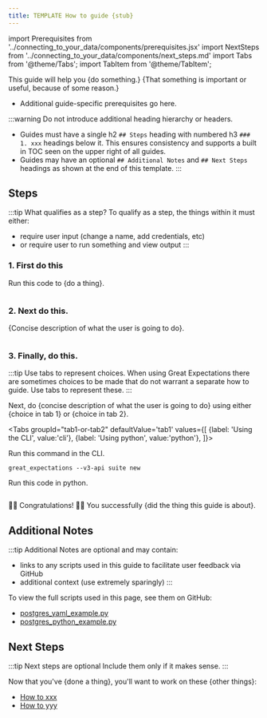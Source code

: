 ```yaml
---
title: TEMPLATE How to guide {stub}
---
```

import Prerequisites from '../connecting_to_your_data/components/prerequisites.jsx'
import NextSteps from '../connecting_to_your_data/components/next_steps.md'
import Tabs from '@theme/Tabs';
import TabItem from '@theme/TabItem';

This guide will help you {do something.} {That something is important or useful, because of some reason.}

<Prerequisites>

- Additional guide-specific prerequisites go here.

</Prerequisites>

:::warning Do not introduce additional heading hierarchy or headers.
- Guides must have a single h2 `## Steps` heading with numbered h3 `### 1. xxx` headings below it. This ensures consistency and supports a built in TOC seen on the upper right of all guides.
- Guides may have an optional `## Additional Notes` and `## Next Steps` headings as shown at the end of this template.
:::

## Steps

:::tip What qualifies as a step?
To qualify as a step, the things within it must either:
- require user input (change a name, add credentials, etc)
- or require user to run something and view output
:::

### 1. First do this

Run this code to {do a thing}.

```python file=../../../tests/integration/docusaurus/template/script_example.py#L1
```

### 2. Next do this.

{Concise description of what the user is going to do}.

```python file=../../../tests/integration/docusaurus/template/script_example.py#L7
```

### 3. Finally, do this.

:::tip Use tabs to represent choices.
When using Great Expectations there are sometimes choices to be made that do not warrant a separate how to guide. Use tabs to represent these.
:::

Next, do {concise description of what the user is going to do} using either {choice in tab 1} or {choice in tab 2}.

<Tabs
  groupId="tab1-or-tab2"
  defaultValue='tab1'
  values={[
  {label: 'Using the CLI', value:'cli'},
  {label: 'Using python', value:'python'},
  ]}>
  <TabItem value="cli">

  Run this command in the CLI.

```console
great_expectations --v3-api suite new
```

  </TabItem>
<TabItem value="python">

Run this code in python.

```python file=../../../tests/integration/docusaurus/template/script_example.py#L1-L3
```

</TabItem>
</Tabs>

🚀🚀 Congratulations! 🚀🚀
You successfully {did the thing this guide is about}.

## Additional Notes

:::tip Additional Notes are optional and may contain:
- links to any scripts used in this guide to facilitate user feedback via GitHub
- additional context (use extremely sparingly)
:::

To view the full scripts used in this page, see them on GitHub:

- [postgres_yaml_example.py](https://github.com/great_expectations/great_expectations/blob/develop/tests/integration/docusaurus/connecting_to_your_data/database/postgres_yaml_example.py)
- [postgres_python_example.py](https://github.com/great_expectations/great_expectations/blob/develop/tests/integration/docusaurus/connecting_to_your_data/database/postgres_python_example.py)

## Next Steps

:::tip Next steps are optional
Include them only if it makes sense.
:::

Now that you've {done a thing}, you'll want to work on these {other things}:

- [How to xxx](#)
- [How to yyy](#)
